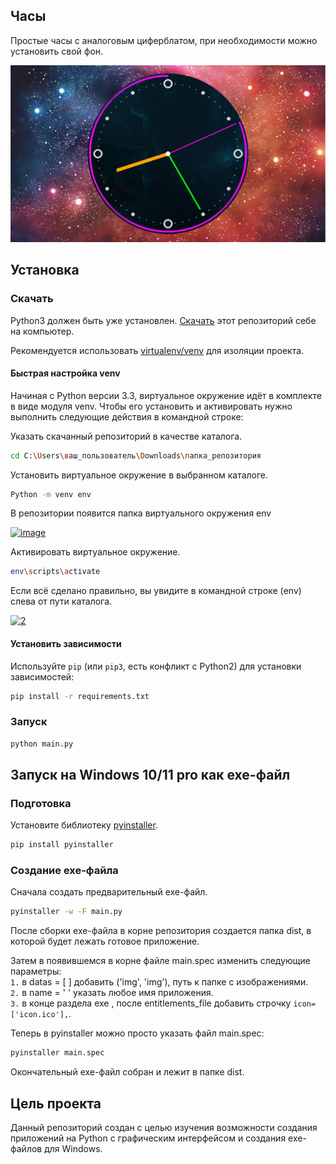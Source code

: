 ## Часы

Простые часы с аналоговым циферблатом, при необходимости можно установить свой фон.

![example](img1.jpg)

## Установка

### Скачать

Python3 должен быть уже установлен.
[Скачать](https://github.com/Araime/clock/archive/master.zip) этот репозиторий себе на компьютер.

Рекомендуется использовать [virtualenv/venv](https://docs.python.org/3/library/venv.html)
для изоляции проекта.

#### Быстрая настройка venv

Начиная с Python версии 3.3, виртуальное окружение идёт в комплекте в виде модуля
venv. Чтобы его установить и активировать нужно выполнить следующие действия в
командной строке:  

Указать скачанный репозиторий в качестве каталога.
```sh
cd C:\Users\ваш_пользователь\Downloads\папка_репозитория
```
Установить виртуальное окружение в выбранном каталоге.
```sh
Python -m venv env
```
В репозитории появится папка виртуального окружения env  

<a href="https://imgbb.com/"><img src="https://i.ibb.co/Hn4C6PD/image.png" alt="image" border="0"></a>

Активировать виртуальное окружение.
```sh
env\scripts\activate
```
Если всё сделано правильно, вы увидите в командной строке (env) слева от пути 
каталога.  

<a href="https://imgbb.com/"><img src="https://i.ibb.co/MZ72r22/2.png" alt="2" border="0"></a>

#### Установить зависимости

Используйте `pip` (или `pip3`, есть конфликт с Python2) для установки 
зависимостей:

```sh
pip install -r requirements.txt
```

### Запуск

```sh
python main.py
```

## Запуск на Windows 10/11 pro как exe-файл

### Подготовка

Установите библиотеку [pyinstaller](https://pypi.org/project/pyinstaller/).

```sh
pip install pyinstaller
```

### Создание exe-файла

Сначала создать предварительный exe-файл.

```sh
pyinstaller -w -F main.py
```

После сборки exe-файла в корне репозитория создается папка dist, в которой будет
лежать готовое приложение.

Затем в появившемся в корне файле main.spec изменить следующие параметры:  
`1.` в datas = [ ] добавить ('img', 'img'), путь к папке с изображениями.  
`2.` в name = ' ' указать любое имя приложения.  
`3.` в конце раздела exe , после entitlements_file добавить строчку
`icon=['icon.ico'],`.

Теперь в pyinstaller можно просто указать файл main.spec:

```sh
pyinstaller main.spec
```
Окончательный exe-файл собран и лежит в папке dist.

## Цель проекта

Данный репозиторий создан с целью изучения возможности создания приложений
на Python с графическим интерфейсом и создания exe-файлов для Windows.
